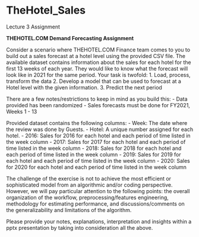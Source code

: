 # TheHotel_Sales

Lecture 3 Assignment
   
**THEHOTEL.COM Demand Forecasting Assignment**
        
Consider a scenario where THEHOTEL.COM Finance team comes to you to build out a sales forecast at a hotel level using the provided CSV file. The available dataset contains information about the sales for each hotel for the first 13 weeks of each year. They would like to know what the forecast will look like in 2021 for the same period.
 Your task is twofold:
        1. Load, process, transform the data
        2. Develop a model that can be used to forecast at a Hotel level with the given information.
        3. Predict the next period
        
There are a few notes/restrictions to keep in mind as you build this:
        - Data provided has been randomized
        - Sales forecasts must be done for FY2021, Weeks 1 - 13

Provided dataset contains the following columns:
        - Week: The date where the review was done by Guests.
        - Hotel: A unique number assigned for each hotel.
        - 2016: Sales for 2016 for each hotel and each period of time listed in the week column
        - 2017: Sales for 2017 for each hotel and each period of time listed in the week column
        - 2018: Sales for 2018 for each hotel and each period of time listed in the week column
        - 2019: Sales for 2019 for each hotel and each period of time listed in the week column
        - 2020: Sales for 2020 for each hotel and each period of time listed in the week column
        
The challenge of the exercise is not to achieve the most efficient or sophisticated model from an algorithmic and/or coding perspective. However, we will pay particular attention to the following points: the overall organization of the workflow, preprocessing/features engineering, methodology for estimating performance, and discussions/comments on the generalizability and limitations of the algorithm.
        
Please provide your notes, explanations, interpretation and insights within a pptx presentation by taking into consideration all the above.

